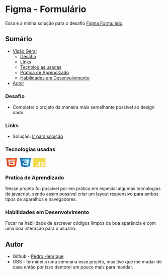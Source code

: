 # Figma - Formulário

Essa é a minha solução para o desafio [Figma Formulário](https://www.figma.com/file/zBKnYG9UNdUiIr8ClQTWSG/DESAFIO---HTML%2FCSS%2FJS-INTERMEDIÁRIO?type=design&node-id=3-2&mode=design&t=CUdSjL4eudaRjh6A-0).

## Sumário

- [Visão Geral](#visão-geral)
  - [Desafio](#desafio)
  - [Links](#links)
  - [Tecnologias usadas](#tecnologias-usadas)
  - [Pratica de Aprendizado](#pratica-de-aprendizado)
  - [Habilidades em Desenvolvimento](#habilidades-em-desenvolvimento)
- [Autor](#autor)

### Desafio

- Completar o projeto da maneira mais semelhante possível ao design dado.

### Links

- Solução: [Ir para solução](https://pk-hue.github.io/quest-js-intermediario/)

### Tecnologias usadas


<img align="center" alt="HTML" height="30" width="40" src="https://raw.githubusercontent.com/devicons/devicon/master/icons/html5/html5-original.svg">  <img align="center" alt="CSS" height="30" width="40" src="https://raw.githubusercontent.com/devicons/devicon/master/icons/css3/css3-original.svg">
<img align="center" alt="Js" height="30" width="40" src="https://raw.githubusercontent.com/devicons/devicon/master/icons/javascript/javascript-plain.svg">

### Pratica de Aprendizado

Nesse projeto foi possível por em prática em especial algumas tecnologias de javacript, sendo assim possível criar um layout responsivo para ambos tipos de aparelhos e navegadores. 

### Habilidades em Desenvolvimento

Focar na habilidade de escrever códigos limpos de boa aparência e com uma boa interação para o usuário. 

## Autor

- Github - [Pedro Henrique](https://github.com/pk-hue)
- OBS - terminei a uma semnana esse projeto, mas tive que me mudar de casa então por isso demorei um pouco mais para mandar.
